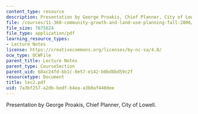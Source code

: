 ```yaml
---
content_type: resource
description: Presentation by George Proakis, Chief Planner, City of Lowell.
file: /courses/11-360-community-growth-and-land-use-planning-fall-2006/7a3bf257a2dbbedfb4eaa3b0af440dee_lec2.pdf
file_size: 7675624
file_type: application/pdf
learning_resource_types:
- Lecture Notes
license: https://creativecommons.org/licenses/by-nc-sa/4.0/
ocw_type: OCWFile
parent_title: Lecture Notes
parent_type: CourseSection
parent_uid: 68ac24fd-bb1c-0e57-e142-b0bd8bd59c2f
resourcetype: Document
title: lec2.pdf
uid: 7a3bf257-a2db-bedf-b4ea-a3b0af440dee
---
```

Presentation by George Proakis, Chief Planner, City of Lowell.